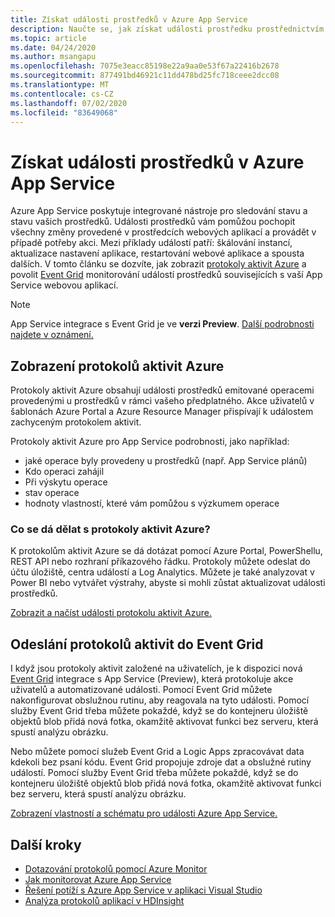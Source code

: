 ```yaml
---
title: Získat události prostředků v Azure App Service
description: Naučte se, jak získat události prostředku prostřednictvím protokolů aktivit a Event Grid v aplikaci App Service.
ms.topic: article
ms.date: 04/24/2020
ms.author: msangapu
ms.openlocfilehash: 7075e3eacc85198e22a9aa0e53f67a22416b2678
ms.sourcegitcommit: 877491bd46921c11dd478bd25fc718ceee2dcc08
ms.translationtype: MT
ms.contentlocale: cs-CZ
ms.lasthandoff: 07/02/2020
ms.locfileid: "83649068"
---
```

# <a name="get-resource-events-in-azure-app-service"></a>Získat události prostředků v Azure App Service

Azure App Service poskytuje integrované nástroje pro sledování stavu a stavu vašich prostředků. Události prostředků vám pomůžou pochopit všechny změny provedené v prostředcích webových aplikací a provádět v případě potřeby akci. Mezi příklady událostí patří: škálování instancí, aktualizace nastavení aplikace, restartování webové aplikace a spousta dalších. V tomto článku se dozvíte, jak zobrazit [protokoly aktivit Azure](https://docs.microsoft.com/azure/azure-monitor/platform/activity-log-view) a povolit [Event Grid](https://docs.microsoft.com/azure/event-grid/) monitorování událostí prostředků souvisejících s vaší App Service webovou aplikací.

> [!NOTE]
> App Service integrace s Event Grid je ve **verzi Preview**. [Další podrobnosti najdete v oznámení.](https://aka.ms/app-service-event-grid-announcement)
>

## <a name="view-azure-activity-logs"></a>Zobrazení protokolů aktivit Azure
Protokoly aktivit Azure obsahují události prostředků emitované operacemi provedenými u prostředků v rámci vašeho předplatného. Akce uživatelů v šablonách Azure Portal a Azure Resource Manager přispívají k událostem zachyceným protokolem aktivit. 

Protokoly aktivit Azure pro App Service podrobnosti, jako například:
- jaké operace byly provedeny u prostředků (např. App Service plánů)
- Kdo operaci zahájil
- Při výskytu operace
- stav operace
- hodnoty vlastností, které vám pomůžou s výzkumem operace

### <a name="what-can-you-do-with-azure-activity-logs"></a>Co se dá dělat s protokoly aktivit Azure?

K protokolům aktivit Azure se dá dotázat pomocí Azure Portal, PowerShellu, REST API nebo rozhraní příkazového řádku. Protokoly můžete odeslat do účtu úložiště, centra událostí a Log Analytics. Můžete je také analyzovat v Power BI nebo vytvářet výstrahy, abyste si mohli zůstat aktualizovat události prostředků.

[Zobrazit a načíst události protokolu aktivit Azure.](https://docs.microsoft.com/azure/azure-monitor/platform/activity-log-view)

## <a name="ship-activity-logs-to-event-grid"></a>Odeslání protokolů aktivit do Event Grid

I když jsou protokoly aktivit založené na uživatelích, je k dispozici nová [Event Grid](https://docs.microsoft.com/azure/event-grid/) integrace s App Service (Preview), která protokoluje akce uživatelů a automatizované události. Pomocí Event Grid můžete nakonfigurovat obslužnou rutinu, aby reagovala na tyto události. Pomocí služby Event Grid třeba můžete pokaždé, když se do kontejneru úložiště objektů blob přidá nová fotka, okamžitě aktivovat funkci bez serveru, která spustí analýzu obrázku.

Nebo můžete pomocí služeb Event Grid a Logic Apps zpracovávat data kdekoli bez psaní kódu. Event Grid propojuje zdroje dat a obslužné rutiny událostí. Pomocí služby Event Grid třeba můžete pokaždé, když se do kontejneru úložiště objektů blob přidá nová fotka, okamžitě aktivovat funkci bez serveru, která spustí analýzu obrázku.

[Zobrazení vlastností a schématu pro události Azure App Service.](https://docs.microsoft.com/azure/event-grid/event-schema-app-service)

## <a name="next-steps"></a><a name="nextsteps"></a>Další kroky
* [Dotazování protokolů pomocí Azure Monitor](../azure-monitor/log-query/log-query-overview.md)
* [Jak monitorovat Azure App Service](web-sites-monitor.md)
* [Řešení potíží s Azure App Service v aplikaci Visual Studio](troubleshoot-dotnet-visual-studio.md)
* [Analýza protokolů aplikací v HDInsight](https://gallery.technet.microsoft.com/scriptcenter/Analyses-Windows-Azure-web-0b27d413)

